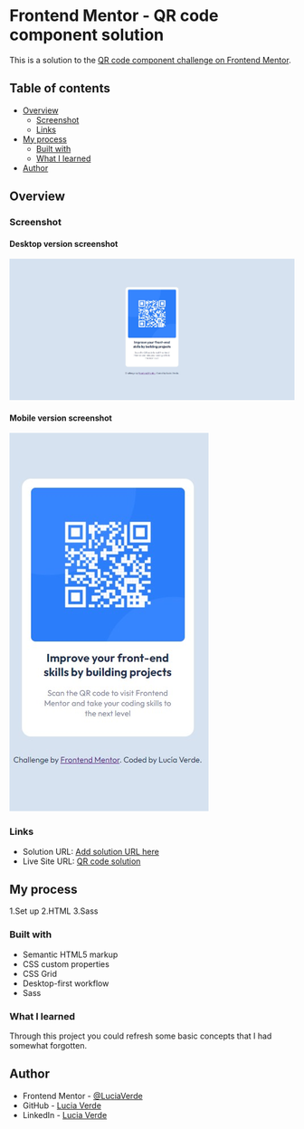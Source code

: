 # Frontend Mentor - QR code component solution

This is a solution to the [QR code component challenge on Frontend Mentor](https://www.frontendmentor.io/challenges/qr-code-component-iux_sIO_H). 

## Table of contents

- [Overview](#overview)
  - [Screenshot](#screenshot)
  - [Links](#links)
- [My process](#my-process)
  - [Built with](#built-with)
  - [What I learned](#what-i-learned)
- [Author](#author)

## Overview

### Screenshot

#### Desktop version screenshot

![](./images/desktop-screenshot.jpg)

#### Mobile version screenshot
![](./images/mobile-screenshot.jpg)

### Links

- Solution URL: [Add solution URL here](https://github.com/LuciaVerde/Frontend-Mentor-QR-code-solution)
- Live Site URL: [QR code solution](https://frontendmentorqrcodesolution.netlify.app/)

## My process
1.Set up
2.HTML
3.Sass

### Built with

- Semantic HTML5 markup
- CSS custom properties
- CSS Grid
- Desktop-first workflow
- Sass

### What I learned

Through this project you could refresh some basic concepts that I had somewhat forgotten.

## Author

- Frontend Mentor - [@LuciaVerde](https://www.frontendmentor.io/profile/LuciaVerde)
- GitHub - [Lucia Verde](https://github.com/LuciaVerde)
- LinkedIn - [Lucia Verde](https://www.linkedin.com/in/lucia-verde-6bb9822b1/)
